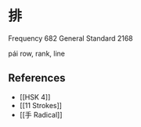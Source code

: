 # 排
Frequency 682
General Standard 2168

pái
row, rank, line

## References
- [[HSK 4]]
- [[11 Strokes]]
- [[手 Radical]]